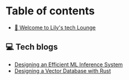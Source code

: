 # Table of contents

* [👋 Welcome to Lily's tech Lounge](README.md)

## 💻 Tech blogs

* [Designing an Efficient ML Inference System](tech-blogs/designing-an-efficient-ml-inference-system.md)
* [Designing a Vector Database with Rust](tech-blogs/designing-a-vector-database-with-rust.md)
